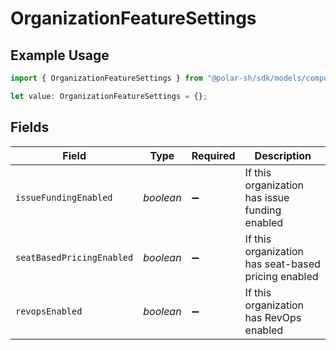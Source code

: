 # OrganizationFeatureSettings

## Example Usage

```typescript
import { OrganizationFeatureSettings } from "@polar-sh/sdk/models/components/organizationfeaturesettings.js";

let value: OrganizationFeatureSettings = {};
```

## Fields

| Field                                               | Type                                                | Required                                            | Description                                         |
| --------------------------------------------------- | --------------------------------------------------- | --------------------------------------------------- | --------------------------------------------------- |
| `issueFundingEnabled`                               | *boolean*                                           | :heavy_minus_sign:                                  | If this organization has issue funding enabled      |
| `seatBasedPricingEnabled`                           | *boolean*                                           | :heavy_minus_sign:                                  | If this organization has seat-based pricing enabled |
| `revopsEnabled`                                     | *boolean*                                           | :heavy_minus_sign:                                  | If this organization has RevOps enabled             |